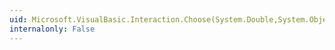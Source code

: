 ```yaml
---
uid: Microsoft.VisualBasic.Interaction.Choose(System.Double,System.Object[])
internalonly: False
---
```

